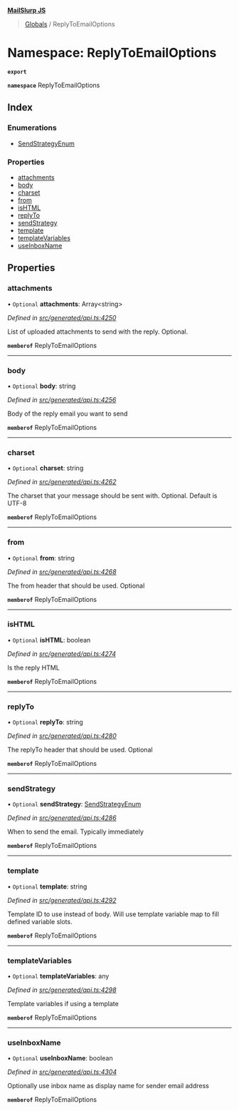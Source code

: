 **[MailSlurp JS](../README.md)**

> [Globals](../README.md) / ReplyToEmailOptions

# Namespace: ReplyToEmailOptions

**`export`** 

**`namespace`** ReplyToEmailOptions

## Index

### Enumerations

* [SendStrategyEnum](../enums/replytoemailoptions.sendstrategyenum.md)

### Properties

* [attachments](replytoemailoptions.md#attachments)
* [body](replytoemailoptions.md#body)
* [charset](replytoemailoptions.md#charset)
* [from](replytoemailoptions.md#from)
* [isHTML](replytoemailoptions.md#ishtml)
* [replyTo](replytoemailoptions.md#replyto)
* [sendStrategy](replytoemailoptions.md#sendstrategy)
* [template](replytoemailoptions.md#template)
* [templateVariables](replytoemailoptions.md#templatevariables)
* [useInboxName](replytoemailoptions.md#useinboxname)

## Properties

### attachments

• `Optional` **attachments**: Array\<string>

*Defined in [src/generated/api.ts:4250](https://github.com/mailslurp/mailslurp-client/blob/05090ce/src/generated/api.ts#L4250)*

List of uploaded attachments to send with the reply. Optional.

**`memberof`** ReplyToEmailOptions

___

### body

• `Optional` **body**: string

*Defined in [src/generated/api.ts:4256](https://github.com/mailslurp/mailslurp-client/blob/05090ce/src/generated/api.ts#L4256)*

Body of the reply email you want to send

**`memberof`** ReplyToEmailOptions

___

### charset

• `Optional` **charset**: string

*Defined in [src/generated/api.ts:4262](https://github.com/mailslurp/mailslurp-client/blob/05090ce/src/generated/api.ts#L4262)*

The charset that your message should be sent with. Optional. Default is UTF-8

**`memberof`** ReplyToEmailOptions

___

### from

• `Optional` **from**: string

*Defined in [src/generated/api.ts:4268](https://github.com/mailslurp/mailslurp-client/blob/05090ce/src/generated/api.ts#L4268)*

The from header that should be used. Optional

**`memberof`** ReplyToEmailOptions

___

### isHTML

• `Optional` **isHTML**: boolean

*Defined in [src/generated/api.ts:4274](https://github.com/mailslurp/mailslurp-client/blob/05090ce/src/generated/api.ts#L4274)*

Is the reply HTML

**`memberof`** ReplyToEmailOptions

___

### replyTo

• `Optional` **replyTo**: string

*Defined in [src/generated/api.ts:4280](https://github.com/mailslurp/mailslurp-client/blob/05090ce/src/generated/api.ts#L4280)*

The replyTo header that should be used. Optional

**`memberof`** ReplyToEmailOptions

___

### sendStrategy

• `Optional` **sendStrategy**: [SendStrategyEnum](../enums/replytoemailoptions.sendstrategyenum.md)

*Defined in [src/generated/api.ts:4286](https://github.com/mailslurp/mailslurp-client/blob/05090ce/src/generated/api.ts#L4286)*

When to send the email. Typically immediately

**`memberof`** ReplyToEmailOptions

___

### template

• `Optional` **template**: string

*Defined in [src/generated/api.ts:4292](https://github.com/mailslurp/mailslurp-client/blob/05090ce/src/generated/api.ts#L4292)*

Template ID to use instead of body. Will use template variable map to fill defined variable slots.

**`memberof`** ReplyToEmailOptions

___

### templateVariables

• `Optional` **templateVariables**: any

*Defined in [src/generated/api.ts:4298](https://github.com/mailslurp/mailslurp-client/blob/05090ce/src/generated/api.ts#L4298)*

Template variables if using a template

**`memberof`** ReplyToEmailOptions

___

### useInboxName

• `Optional` **useInboxName**: boolean

*Defined in [src/generated/api.ts:4304](https://github.com/mailslurp/mailslurp-client/blob/05090ce/src/generated/api.ts#L4304)*

Optionally use inbox name as display name for sender email address

**`memberof`** ReplyToEmailOptions
